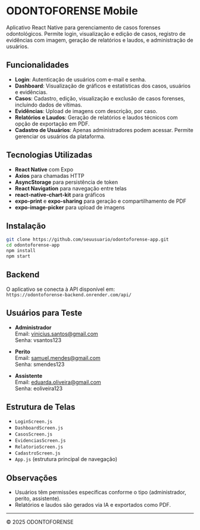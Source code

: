 # ODONTOFORENSE Mobile

Aplicativo React Native para gerenciamento de casos forenses odontológicos. Permite login, visualização e edição de casos, registro de evidências com imagem, geração de relatórios e laudos, e administração de usuários.

## Funcionalidades

- **Login**: Autenticação de usuários com e-mail e senha.
- **Dashboard**: Visualização de gráficos e estatísticas dos casos, usuários e evidências.
- **Casos**: Cadastro, edição, visualização e exclusão de casos forenses, incluindo dados de vítimas.
- **Evidências**: Upload de imagens com descrição, por caso.
- **Relatórios e Laudos**: Geração de relatórios e laudos técnicos com opção de exportação em PDF.
- **Cadastro de Usuários**: Apenas administradores podem acessar. Permite gerenciar os usuários da plataforma.

## Tecnologias Utilizadas

- **React Native** com Expo
- **Axios** para chamadas HTTP
- **AsyncStorage** para persistência de token
- **React Navigation** para navegação entre telas
- **react-native-chart-kit** para gráficos
- **expo-print** e **expo-sharing** para geração e compartilhamento de PDF
- **expo-image-picker** para upload de imagens

## Instalação

```bash
git clone https://github.com/seuusuario/odontoforense-app.git
cd odontoforense-app
npm install
npm start
```

## Backend

O aplicativo se conecta à API disponível em:  
`https://odontoforense-backend.onrender.com/api/`

## Usuários para Teste

- **Administrador**  
  Email: vinicius.santos@gmail.com  
  Senha: vsantos123

- **Perito**  
  Email: samuel.mendes@gmail.com  
  Senha: smendes123

- **Assistente**  
  Email: eduarda.oliveira@gmail.com  
  Senha: eoliveira123

## Estrutura de Telas

- `LoginScreen.js`
- `DashboardScreen.js`
- `CasosScreen.js`
- `EvidenciasScreen.js`
- `RelatorioScreen.js`
- `CadastroScreen.js`
- `App.js` (estrutura principal de navegação)

## Observações

- Usuários têm permissões específicas conforme o tipo (administrador, perito, assistente).
- Relatórios e laudos são gerados via IA e exportados como PDF.

---

© 2025 ODONTOFORENSE